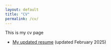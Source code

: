 ```yaml
---
layout: default
title: "CV"
permalink: /cv/
---
```


This is my cv page

- [My updated resume](assets/resume_hung_phan_0125.pdf) (updated February 2025)
